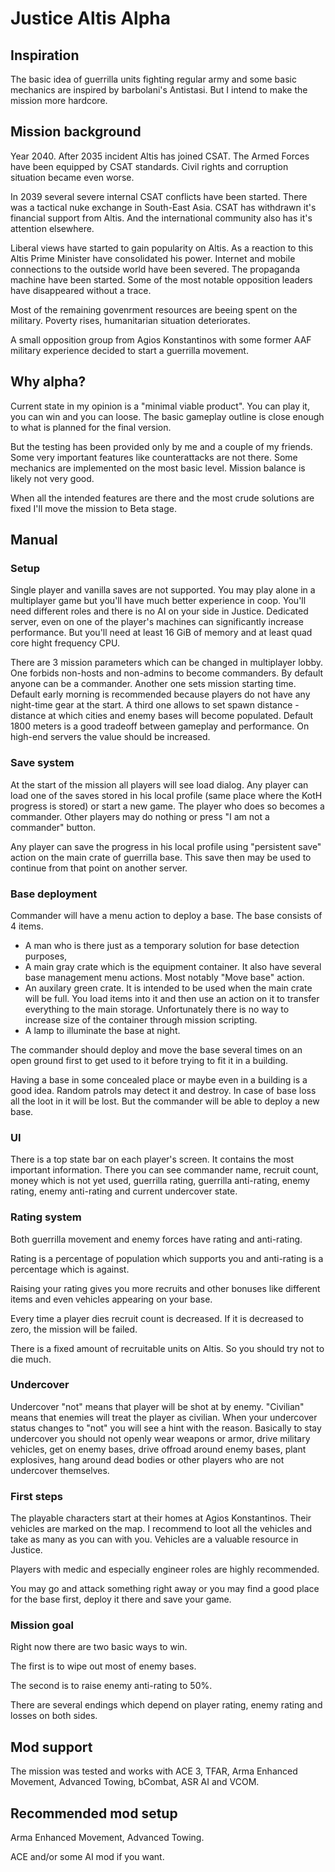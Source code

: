 # Justice Altis Alpha

## Inspiration
The basic idea of guerrilla units fighting regular army
and some basic mechanics are inspired by barbolani's Antistasi.
But I intend to make the mission more hardcore.

## Mission background
Year 2040. After 2035 incident Altis has joined CSAT.
The Armed Forces have been equipped by CSAT standards.
Civil rights and corruption situation became even worse.

In 2039 several severe internal CSAT conflicts have been started.
There was a tactical nuke exchange in South-East Asia.
CSAT has withdrawn it's financial support from Altis.
And the international community also has it's attention elsewhere.

Liberal views have started to gain popularity on Altis.
As a reaction to this Altis Prime Minister have consolidated his power.
Internet and mobile connections to the outside world have been severed.
The propaganda machine have been started.
Some of the most notable opposition leaders have disappeared without a trace.

Most of the remaining govenrment resources are beeing spent on the military.
Poverty rises, humanitarian situation deteriorates.

A small opposition group from Agios Konstantinos with some former
AAF military experience decided to start a guerrilla movement.

## Why alpha?
Current state in my opinion is a "minimal viable product".
You can play it, you can win and you can loose.
The basic gameplay outline is close enough to what is planned for the final version.

But the testing has been provided only by me and a couple of my friends.
Some very important features like counterattacks are not there.
Some mechanics are implemented on the most basic level.
Mission balance is likely not very good.

When all the intended features are there and the most crude solutions
are fixed I'll move the mission to Beta stage.

## Manual

### Setup
Single player and vanilla saves are not supported.
You may play alone in a multiplayer game but you'll have much better experience in coop.
You'll need different roles and there is no AI on your side in Justice.
Dedicated server, even on one of the player's machines can significantly increase performance.
But you'll need at least 16 GiB of memory and at least quad core hight frequency CPU.

There are 3 mission parameters which can be changed in multiplayer lobby.
One forbids non-hosts and non-admins to become commanders. By default anyone can be a commander.
Another one sets mission starting time.
Default early morning is recommended because players do not have any night-time gear at the start.
A third one allows to set spawn distance - distance at which cities and enemy bases will become populated.
Default 1800 meters is a good tradeoff between gameplay and performance.
On high-end servers the value should be increased.

### Save system
At the start of the mission all players will see load dialog.
Any player can load one of the saves stored in his local profile (same place where the KotH progress is stored) or start a new game.
The player who does so becomes a commander.
Other players may do nothing or press "I am not a commander" button.

Any player can save the progress in his local profile using "persistent save" action on the main crate of guerrilla base.
This save then may be used to continue from that point on another server.

### Base deployment
Commander will have a menu action to deploy a base. The base consists of 4 items.
- A man who is there just as a temporary solution for base detection purposes,
- A main gray crate which is the equipment container. It also have several base management menu actions. Most notably "Move base" action.
- An auxilary green crate. It is intended to be used when the main crate will be full. You load items into it and then use an action on it to transfer everything to the main storage. Unfortunately there is no way to increase size of the container through mission scripting.
- A lamp to illuminate the base at night.

The commander should deploy and move the base several times on an open ground first to get used to it before trying to fit it in a building.

Having a base in some concealed place or maybe even in a building is a good idea.
Random patrols may detect it and destroy.
In case of base loss all the loot in it will be lost.
But the commander will be able to deploy a new base.

### UI
There is a top state bar on each player's screen. It contains the most important information.
There you can see commander name, recruit count, money which is not yet used, guerrilla rating, guerrilla anti-rating, enemy rating, enemy anti-rating and current undercover state.

### Rating system
Both guerrilla movement and enemy forces have rating and anti-rating.

Rating is a percentage of population which supports you and anti-rating is a percentage which is against.

Raising your rating gives you more recruits and other bonuses like different items and even vehicles appearing on your base.

Every time a player dies recruit count is decreased.
If it is decreased to zero, the mission will be failed.

There is a fixed amount of recruitable units on Altis.
So you should try not to die much.

### Undercover
Undercover "not" means that player will be shot at by enemy.
"Civilian" means that enemies will treat the player as civilian.
When your undercover status changes to "not" you will see a hint with the reason.
Basically to stay undercover you should not openly wear weapons or armor,
drive military vehicles, get on enemy bases, drive offroad around enemy bases,
plant explosives, hang around dead bodies or other players who are not undercover themselves.

### First steps
The playable characters start at their homes at Agios Konstantinos.
Their vehicles are marked on the map.
I recommend to loot all the vehicles and take as many as you can with you.
Vehicles are a valuable resource in Justice.

Players with medic and especially engineer roles are highly recommended.

You may go and attack something right away or you may find a good place for the base first, deploy it there and save your game.

### Mission goal
Right now there are two basic ways to win.

The first is to wipe out most of enemy bases.

The second is to raise enemy anti-rating to 50%.

There are several endings which depend on player rating, enemy rating and losses on both sides.

## Mod support
The mission was tested and works with ACE 3, TFAR, Arma Enhanced Movement, Advanced Towing, bCombat, ASR AI and VCOM.

## Recommended mod setup
Arma Enhanced Movement, Advanced Towing.

ACE and/or some AI mod if you want.


